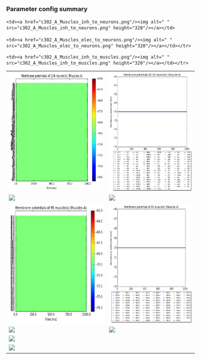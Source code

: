 ### Parameter config summary 
<table>

<tr>
  <td><a href="neurons_A_Muscles.png"/><img alt=" " src="neurons_A_Muscles.png" height="320"/></a></td>
  <td><a href="traces_neuron_Muscles_A.png"/><img alt=" " src="traces_neuron_Muscles_A.png" height="320"/></a></td>
</tr>

<tr>
  <td><a href="neuron_activity_A_Muscles.png"/><img alt=" " src="neuron_activity_A_Muscles.png" height="320"/></a></td>
  <td><a href="traces_neuron_activity_Muscles_A.png"/><img alt=" " src="traces_neuron_activity_Muscles_A.png" height="320"/></a></td>
</tr>

<tr>
  <td><a href="muscles_A_Muscles.png"/><img alt=" " src="muscles_A_Muscles.png" height="320"/></a></td>
  <td><a href="traces_muscles_Muscles_A.png"/><img alt=" " src="traces_muscles_Muscles_A.png" height="320"/></a></td>
</tr>

<tr>
  <td><a href="muscle_activity_A_Muscles.png"/><img alt=" " src="muscle_activity_A_Muscles.png" height="320"/></a></td>
  <td><a href="traces_muscles_activity_Muscles_A.png"/><img alt=" " src="traces_muscles_activity_Muscles_A.png" height="320"/></a></td>
</tr>

<tr><td><a href="c302_A_Muscles_exc_to_neurons.png"/><img alt=" " src="c302_A_Muscles_exc_to_neurons.png" height="320"/></a></td>

    <td><a href="c302_A_Muscles_inh_to_neurons.png"/><img alt=" " src="c302_A_Muscles_inh_to_neurons.png" height="320"/></a></td>

    <td><a href="c302_A_Muscles_elec_to_neurons.png"/><img alt=" " src="c302_A_Muscles_elec_to_neurons.png" height="320"/></a></td></tr>

<tr><td><a href="c302_A_Muscles_exc_to_muscles.png"/><img alt=" " src="c302_A_Muscles_exc_to_muscles.png" height="320"/></a></td>

    <td><a href="c302_A_Muscles_inh_to_muscles.png"/><img alt=" " src="c302_A_Muscles_inh_to_muscles.png" height="320"/></a></td></tr>
</table>
